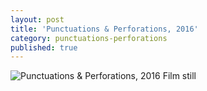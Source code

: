 ```yaml
---
layout: post
title: 'Punctuations & Perforations, 2016'
category: punctuations-perforations
published: true
---
```


![Punctuations & Perforations, 2016]({{site.baseurl}}/assets/img/PunctuationsPerforations2016_ii.jpg)
Film still
